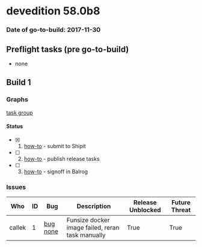 # devedition 58.0b8

### Date of go-to-build: 2017-11-30

## Preflight tasks (pre go-to-build)
- none

## Build 1  

### Graphs
[task group](https://tools.taskcluster.net/push-inspector/#/WAJB97UcSJCuDsvkdHsWnQ)


#### Status
- [x] 1.  [how-to](https://wiki.mozilla.org/Release:Release_Automation_on_Mercurial:Starting_a_Release#Submit_to_Ship_It)  - submit to Shipit
- [ ] 2.  [how-to](https://github.com/mozilla/releasewarrior/blob/master/how-tos/relpro.md#4-publish-release)  - publish release tasks
- [ ] 3.  [how-to](https://github.com/mozilla/releasewarrior/blob/master/how-tos/relpro.md#3-signoffs)  - signoff in Balrog

### Issues
| Who                 | ID               | Bug                                                                 | Description                | Release Unblocked       | Future Threat                |
| ------------------- | ---------------- | ------------------------------------------------------------------- | -------------------------- | ----------------------- | ---------------------------- |
| callek  | 1 | [bug none](https://bugzil.la/none)        | Funsize docker image failed, reran task manually | True | True |

